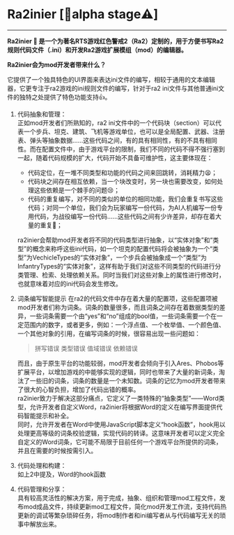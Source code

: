 # Ra2inier \[:construction:alpha stage:warning:\]
---
**Ra2inier :hammer: 是一个为著名RTS游戏红色警戒2（Ra2）定制的，用于方便书写Ra2规则代码文件（.ini）和开发Ra2游戏扩展模组（mod）的编辑器。**

**Ra2inier会为mod开发者带来什么？**  

它提供了一个独具特色的UI界面来表达ini文件的编写，相较于通用的文本编辑器，它更专注于ra2游戏的ini规则文件的编写，针对于ra2 ini文件与其他普通ini文件的独特之处提供了特色功能支持:+1:。  

1. 代码抽象和管理：  
	正如mod开发者们所熟知的，ra2 ini文件中的一个代码块（section）可以代表一个步兵、坦克、建筑、飞机等游戏单位，也可以是全局配置、武器、注册表、弹头等抽象数据……这些代码之间，有的具有相同性，有的不具有相同性。而在配置文件中，由于游戏平台的限制，我们不同的代码不得不强行塞到一起，随着代码规模的扩大，代码开始不具备可维护性，这主要体现在：

   + 代码定位，在一堆不同类型和功能的代码之间来回跳转，消耗精力:tired_face:；
   + 代码块之间存在相互依赖，当一个块改变时，另一块也需要改变，如何处理这些依赖是一个棘手的问题:cry:；
   + 代码的重复编写，对不同的类似的单位的相同功能，我们会重复书写这些代码；对同一个单位，我们会为玩家编写一份代码，为AI人机编写一份专用代码，为战役编写一份代码……这些代码之间有少许差异，却存在着大量的重复:anger:；  
  
	ra2inier会帮助mod开发者将不同的代码类型进行抽象，以“实体对象”和“类型”的概念来称呼这些ini代码，如一个坦克的配置代码将会被抽象为一个“类型”为VechicleTypes的“实体对象”，一个步兵会被抽象成一个“类型”为InfantryTypes的“实体对象”，这样有助于我们对这些不同类型的代码进行分类管理、检索、处理依赖关系。同时当我们对这些对象上的属性进行修改时，也就意味着对应的ini代码会发生修改。

2. 词条编写智能提示
   在ra2的代码文件中存在着大量的配置项，这些配置项被mod开发者们称为词条。词条的数量很多，而且词条之间存在着数据类型的差异，一些词条需要一个由“yes”和“no”组成的bool值，一些词条需要一个在一定范围内的数字，或者更多，例如：一个浮点值、一个枚举值、一个颜色值、一个其他对象的引用，在编写词条的时候，很容易出现一些问题如： 

   > 拼写错误
   > 类型错误
   > 值域错误
   > 依赖错误
	
	而且，由于原生平台的功能较弱，mod开发者会倾向于引入Ares、Phobos等扩展平台，以增加游戏的中能够实现的逻辑，同时也带来了大量的新词条，淘汰了一些旧的词条，词条的数量是一个未知数。词条的记忆为mod开发者带来了很大的心智负担，增加了代码出错的概率。  
	ra2inier致力于解决这部分痛点，它定义了一类特殊的“抽象类型”——Word类型，允许开发者自定义Word，ra2inier将根据Word的定义在编写界面提供代码智能提示和补全。  
	同时，允许开发者在Word中使用JavaScript脚本定义“hook函数”，hook用以处理更高等级的词条校验逻辑，实现代码的转译。这意味开发者可以定义完全自定义的Word词条，它可能不局限于目前任何一个游戏平台所提供的词条，并且在需要的时候按需引入。

3. 代码处理和构建：   
   如上2中提及，Word的hook函数
  

4. 代码管理和分享：   
具有较高灵活性的解决方案，用于完成，抽象、组织和管理mod工程文件，发布mod成品文件，持续更新mod工程文件，简化mod开发工作流，支持代码热更新的调试等繁杂琐碎任务，将mod制作者和ini编写者从与代码编写无关的琐事中解放出来。

